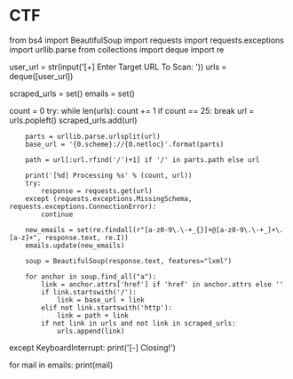 # CTF
from bs4 import BeautifulSoup
import requests
import requests.exceptions
import urllib.parse
from collections import deque
import re

user_url = str(input('[+] Enter Target URL To Scan: '))
urls = deque([user_url])

scraped_urls = set()
emails = set()

count = 0
try:
    while len(urls):
        count += 1
        if count == 25:
            break
        url = urls.popleft()
        scraped_urls.add(url)

        parts = urllib.parse.urlsplit(url)
        base_url = '{0.scheme}://{0.netloc}'.format(parts)

        path = url[:url.rfind('/')+1] if '/' in parts.path else url

        print('[%d] Processing %s' % (count, url))
        try:
            response = requests.get(url)
        except (requests.exceptions.MissingSchema, requests.exceptions.ConnectionError):
            continue

        new_emails = set(re.findall(r"[a-z0-9\.\-+_{}]+@[a-z0-9\.\-+_]+\.[a-z]+", response.text, re.I))
        emails.update(new_emails)

        soup = BeautifulSoup(response.text, features="lxml")

        for anchor in soup.find_all("a"):
            link = anchor.attrs['href'] if 'href' in anchor.attrs else ''
            if link.startswith('/'):
                link = base_url + link
            elif not link.startswith('http'):
                link = path + link
            if not link in urls and not link in scraped_urls:
                urls.append(link)
except KeyboardInterrupt:
    print('[-] Closing!')

for mail in emails:
    print(mail)
